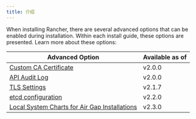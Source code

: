 ```yaml
---
title: 介绍
---
```


When installing Rancher, there are several advanced options that can be enabled during installation. Within each install guide, these options are presented. Learn more about these options:

| Advanced Option                                                                                 | Available as of |
| ----------------------------------------------------------------------------------------------- | --------------- |
| [Custom CA Certificate](/docs/installation/options/custom-ca-root-certificate/)                 | v2.0.0          |
| [API Audit Log](/docs/installation/options/api-audit-log/)                                      | v2.0.0          |
| [TLS Settings](/docs/installation/options/tls-settings/)                                        | v2.1.7          |
| [etcd configuration](/docs/installation/options/etcd/)                                          | v2.2.0          |
| [Local System Charts for Air Gap Installations](/docs/installation/options/local-system-charts) | v2.3.0          |

